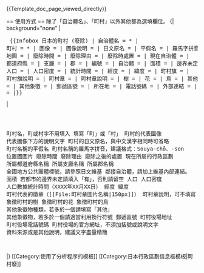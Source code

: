 <includeonly><!-- {{Template doc page transcluded}} --></includeonly><noinclude>{{Template_doc_page_viewed_directly}}</noinclude>
<!-- 請在這條線之下編輯模板的說明文件 -->

== 使用方式 ==
除了「自治體名」、「町村」以外其他都為選填欄位。
{| background="none"
|<pre>
{{Infobox 日本的町村 (廢除)
| 自治體名 = *
| 町村 = *
| 圖像 = 
| 圖像說明 = 
| 日文原名 = 
| 平假名 = 
| 羅馬字拼音 = 
| 地圖 = 
| 廢除時間 = 
| 廢除理由 = 
| 廢除時處置 = 
| 現在自治體 = 
| 都道府縣 = 
| 支廳 = 
| 郡 =
| 編號 = 
| 自治體 = 
| 面積 = 
| 邊界未定 = 
| 人口 = 
| 人口密度 = 
| 統計時間 = 
| 經度 = 
| 緯度 = 
| 町村旗 = 
| 町村旗說明 =
| 町村章 = 
| 町村章說明 =
| 樹 = 
| 花 = 
| 鳥 = 
| 其他象徵物 = 
| 其他象徵 = 
| 郵遞區號 = 
| 所在地 = 
| 電話號碼 = 
| 外部連結 = 
| 註記 = 
|}}</pre>
|<pre>

町村名，町或村字不用填入
填寫「町」或「村」
町村的代表圖像
代表圖像下方的說明文字
町村的日文原名，與中文漢字相同時可省略
町村名稱的平假名
町村名稱的羅馬字拼音，建議格式：Souya-chō、-son
位置圖圖片
廢除時間 
廢除理由
廢除之後的處置
現在所屬的行政區劃
所屬都道府縣名稱
所屬支廳名稱
所屬郡名稱
全國地方公共團體標號，請參照日文維基
鄰接自治體，請加上維基內部連結。
面積
若都市的邊界未定請填入「有」，否則請留空
人口
人口密度
人口數據統計時間（XXXX年XX月XX日）
經度
緯度
町村代表的徽章（[[File:町村章圖片名稱|150px]]）
町村章說明，可不填寫
象徵町村的樹
象徵町村的花
象徵町村的鳥
其他象徵物種類，若多於一個請填寫「其他」
其他象徵物，若多於一個請適當利用換行符號
郵遞區號
町村役場地址
町村役場電話號碼
町村役場的官方網址，不須加括號或說明文字
資料來源或是其他說明，建議文字盡量精簡

</pre>
|}
<includeonly>
<!-- 請在以下加入模板分類 -->
[[Category:使用了分析程序的模板]]
[[Category:日本行政區劃信息框模板|町村廢]]
</includeonly>